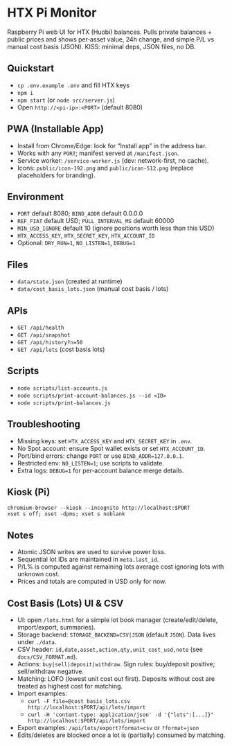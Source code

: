 HTX Pi Monitor
==============

Raspberry Pi web UI for HTX (Huobi) balances. Pulls private balances + public prices and shows per‑asset value, 24h change, and simple P/L vs manual cost basis (JSON). KISS: minimal deps, JSON files, no DB.

Quickstart
----------

- `cp .env.example .env` and fill HTX keys
- `npm i`
- `npm start` (or `node src/server.js`)
- Open `http://<pi-ip>:<PORT>` (default 8080)

PWA (Installable App)
---------------------

- Install from Chrome/Edge: look for “Install app” in the address bar.
- Works with any `PORT`; manifest served at `/manifest.json`.
- Service worker: `/service-worker.js` (dev: network-first, no cache).
- Icons: `public/icon-192.png` and `public/icon-512.png` (replace placeholders for branding).

Environment
-----------

- `PORT` default 8080; `BIND_ADDR` default 0.0.0.0
- `REF_FIAT` default USD; `PULL_INTERVAL_MS` default 60000
- `MIN_USD_IGNORE` default 10 (ignore positions worth less than this USD)
- `HTX_ACCESS_KEY`, `HTX_SECRET_KEY`, `HTX_ACCOUNT_ID`
- Optional: `DRY_RUN=1`, `NO_LISTEN=1`, `DEBUG=1`

Files
-----

- `data/state.json` (created at runtime)
- `data/cost_basis_lots.json` (manual cost basis / lots)

APIs
----

- `GET /api/health`
- `GET /api/snapshot`
- `GET /api/history?n=50`
 - `GET /api/lots` (cost basis lots)

Scripts
-------

- `node scripts/list-accounts.js`
- `node scripts/print-account-balances.js --id <ID>`
- `node scripts/print-balances.js`

Troubleshooting
---------------

- Missing keys: set `HTX_ACCESS_KEY` and `HTX_SECRET_KEY` in `.env`.
- No Spot account: ensure Spot wallet exists or set `HTX_ACCOUNT_ID`.
- Port/bind errors: change `PORT` or use `BIND_ADDR=127.0.0.1`.
- Restricted env: `NO_LISTEN=1`; use scripts to validate.
- Extra logs: `DEBUG=1` for per‑account balance merge details.

Kiosk (Pi)
----------

```
chromium-browser --kiosk --incognito http://localhost:$PORT
xset s off; xset -dpms; xset s noblank
```

Notes
-----

- Atomic JSON writes are used to survive power loss.
- Sequential lot IDs are maintained in `meta.last_id`.
- P/L% is computed against remaining lots average cost ignoring lots with unknown cost.
- Prices and totals are computed in USD only for now.

Cost Basis (Lots) UI & CSV
--------------------------

- UI: open `/lots.html` for a simple lot book manager (create/edit/delete, import/export, summaries).
- Storage backend: `STORAGE_BACKEND=CSV|JSON` (default `JSON`). Data lives under `./data`.
- CSV header: `id,date,asset,action,qty,unit_cost_usd,note` (see `docs/CSV_FORMAT.md`).
- Actions: `buy|sell|deposit|withdraw`. Sign rules: buy/deposit positive; sell/withdraw negative.
- Matching: LOFO (lowest unit cost out first). Deposits without cost are treated as highest cost for matching.
- Import examples:
  - `curl -F file=@cost_basis_lots.csv http://localhost:$PORT/api/lots/import`
  - `curl -H 'content-type: application/json' -d '{"lots":[...]}" http://localhost:$PORT/api/lots/import`
- Export examples: `/api/lots/export?format=csv` or `?format=json`
- Edits/deletes are blocked once a lot is (partially) consumed by matching.
